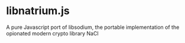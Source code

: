 # libnatrium.js
A pure Javascript port of libsodium, the portable implementation of the opionated modern crypto library NaCl
